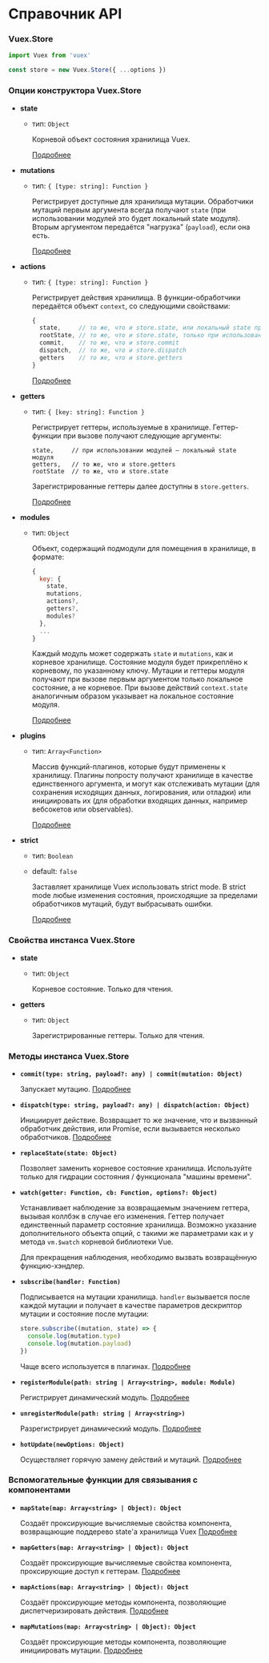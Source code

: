 # Справочник API

### Vuex.Store

``` js
import Vuex from 'vuex'

const store = new Vuex.Store({ ...options })
```

### Опции конструктора Vuex.Store

- **state**

  - тип: `Object`

    Корневой объект состояния хранилища Vuex.

    [Подробнее](state.md)

- **mutations**

  - тип: `{ [type: string]: Function }`

    Регистрирует доступные для хранилища мутации. Обработчики мутаций первым аргумента всегда получают `state` (при использовании модулей это будет локальный state модуля). Вторым аргументом передаётся "нагрузка" (`payload`), если она есть.

    [Подробнее](mutations.md)

- **actions**

  - тип: `{ [type: string]: Function }`

    Регистрирует действия хранилища. В функции-обработчики передаётся объект `context`, со следующими свойствами:

    ``` js
    {
      state,     // то же, что и store.state, или локальный state при использовании модулей
      rootState, // то же, что и store.state, только при использовании модулей
      commit,    // то же, что и store.commit
      dispatch,  // то же, что и store.dispatch
      getters    // то же, что и store.getters
    }
    ```

    [Подробнее](actions.md)

- **getters**

  - тип: `{ [key: string]: Function }`

    Регистрирует геттеры, используемые в хранилище. Геттер-функции при вызове получают следующие аргументы:

    ```
    state,     // при использовании модулей — локальный state модуля
    getters,   // то же, что и store.getters
    rootState  // то же, что и store.state
    ```
    Зарегистрированные геттеры далее доступны в `store.getters`.

    [Подробнее](getters.md)

- **modules**

  - тип: `Object`

    Объект, содержащий подмодули для помещения в хранилище, в формате:

    ``` js
    {
      key: {
        state,
        mutations,
        actions?,
        getters?,
        modules?
      },
      ...
    }
    ```

    Каждый модуль может содержать `state` и `mutations`, как и корневое хранилище. Состояние модуля будет прикреплёно к корневому, по указанному ключу. Мутации и геттеры модуля получают при вызове первым аргументом только локальное состояние, а не корневое. При вызове действий `context.state` аналогичным образом указывает на локальное состояние модуля.

    [Подробнее](modules.md)

- **plugins**

  - тип: `Array<Function>`

    Массив функций-плагинов, которые будут применены к хранилищу. Плагины попросту получают хранилище в качестве единственного аргумента, и могут как отслеживать мутации (для сохранения исходящих данных, логирования, или отладки) или инициировать их (для обработки входящих данных, например вебсокетов или observables).

    [Подробнее](plugins.md)

- **strict**

  - тип: `Boolean`
  - default: `false`

    Заставляет хранилище Vuex использовать strict mode. В strict mode любые изменения состояния, происходящие за пределами обработчиков мутаций, будут выбрасывать ошибки.

    [Подробнее](strict.md)

### Свойства инстанса Vuex.Store

- **state**

  - тип: `Object`

    Корневое состояние. Только для чтения.

- **getters**

  - тип: `Object`

    Зарегистрированные геттеры. Только для чтения.

### Методы инстанса Vuex.Store

- **`commit(type: string, payload?: any) | commit(mutation: Object)`**

  Запускает мутацию. [Подробнее](mutations.md)

- **`dispatch(type: string, payload?: any) | dispatch(action: Object)`**

  Инициирует действие. Возвращает то же значение, что и вызванный обработчик действия, или Promise, если вызывается несколько обработчиков. [Подробнее](actions.md)

- **`replaceState(state: Object)`**

  Позволяет заменить корневое состояние хранилища. Используйте только для гидрации состояния / функционала "машины времени".

- **`watch(getter: Function, cb: Function, options?: Object)`**

  Устанавливает наблюдение за возвращаемым значением геттера, вызывая коллбэк в случае его изменения. Геттер получает единственный параметр состояние хранилища. Возможно указание дополнительного объекта опций, с такими же параметрами как и у метода `vm.$watch` корневой библиотеки Vue.

  Для прекращения наблюдения, необходимо вызвать возвращённую функцию-хэндлер.

- **`subscribe(handler: Function)`**

  Подписывается на мутации хранилища. `handler` вызывается после каждой мутации и получает в качестве параметров дескриптор мутации и состояние после мутации:

  ``` js
  store.subscribe((mutation, state) => {
    console.log(mutation.type)
    console.log(mutation.payload)
  })
  ```

  Чаще всего используется в плагинах. [Подробнее](plugins.md)

- **`registerModule(path: string | Array<string>, module: Module)`**

  Регистрирует динамический модуль. [Подробнее](modules.md#dynamic-module-registration)

- **`unregisterModule(path: string | Array<string>)`**

  Разрегистрирует динамический модуль. [Подробнее](modules.md#dynamic-module-registration)

- **`hotUpdate(newOptions: Object)`**

  Осуществляет горячую замену действий и мутаций. [Подробнее](hot-reload.md)

### Вспомогательные функции для связывания с компонентами

- **`mapState(map: Array<string> | Object): Object`**

  Создаёт проксирующие вычисляемые свойства компонента, возвращающие поддерево state'а хранилища Vuex [Подробнее](state.md#the-mapstate-helper)

- **`mapGetters(map: Array<string> | Object): Object`**

  Создаёт проксирующие вычисляемые свойства компонента, проксирующие доступ к геттерам. [Подробнее](getters.md#the-mapgetters-helper)

- **`mapActions(map: Array<string> | Object): Object`**

  Создаёт проксирующие методы компонента, позволяющие диспетчеризировать действия. [Подробнее](actions.md#dispatching-actions-in-components)

- **`mapMutations(map: Array<string> | Object): Object`**

  Создаёт проксирующие методы компонента, позволяющие инициировать мутации. [Подробнее](mutations.md#commiting-mutations-in-components)
